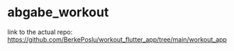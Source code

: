 # abgabe_workout

link to the actual repo:
https://github.com/BerkePoslu/workout_flutter_app/tree/main/workout_app
